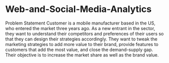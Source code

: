 # Web-and-Social-Media-Analytics
Problem Statement
Customer is a mobile manufacturer based in the US, who entered the market three years ago. 
As a new entrant in the sector, they want to understand their competitors and preferences of their users so that they can design their strategies accordingly.
They want to tweak the marketing strategies to add more value to their brand, provide features to customers that add the most value, and close the demand-supply gap. 
Their objective is to increase the market share as well as the brand value.
